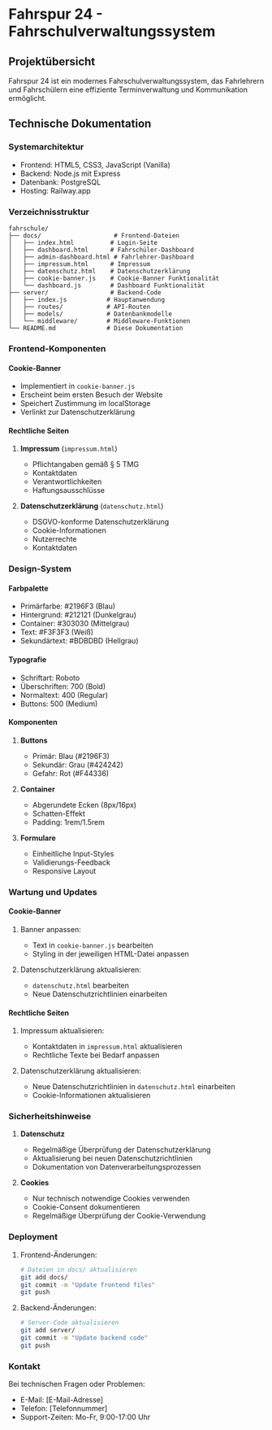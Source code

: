 # Fahrspur 24 - Fahrschulverwaltungssystem

## Projektübersicht
Fahrspur 24 ist ein modernes Fahrschulverwaltungssystem, das Fahrlehrern und Fahrschülern eine effiziente Terminverwaltung und Kommunikation ermöglicht.

## Technische Dokumentation

### Systemarchitektur
- Frontend: HTML5, CSS3, JavaScript (Vanilla)
- Backend: Node.js mit Express
- Datenbank: PostgreSQL
- Hosting: Railway.app

### Verzeichnisstruktur
```
fahrschule/
├── docs/                    # Frontend-Dateien
│   ├── index.html          # Login-Seite
│   ├── dashboard.html      # Fahrschüler-Dashboard
│   ├── admin-dashboard.html # Fahrlehrer-Dashboard
│   ├── impressum.html      # Impressum
│   ├── datenschutz.html    # Datenschutzerklärung
│   ├── cookie-banner.js    # Cookie-Banner Funktionalität
│   └── dashboard.js        # Dashboard Funktionalität
├── server/                 # Backend-Code
│   ├── index.js           # Hauptanwendung
│   ├── routes/            # API-Routen
│   ├── models/            # Datenbankmodelle
│   └── middleware/        # Middleware-Funktionen
└── README.md              # Diese Dokumentation
```

### Frontend-Komponenten

#### Cookie-Banner
- Implementiert in `cookie-banner.js`
- Erscheint beim ersten Besuch der Website
- Speichert Zustimmung im localStorage
- Verlinkt zur Datenschutzerklärung

#### Rechtliche Seiten
1. **Impressum** (`impressum.html`)
   - Pflichtangaben gemäß § 5 TMG
   - Kontaktdaten
   - Verantwortlichkeiten
   - Haftungsausschlüsse

2. **Datenschutzerklärung** (`datenschutz.html`)
   - DSGVO-konforme Datenschutzerklärung
   - Cookie-Informationen
   - Nutzerrechte
   - Kontaktdaten

### Design-System

#### Farbpalette
- Primärfarbe: #2196F3 (Blau)
- Hintergrund: #212121 (Dunkelgrau)
- Container: #303030 (Mittelgrau)
- Text: #F3F3F3 (Weiß)
- Sekundärtext: #BDBDBD (Hellgrau)

#### Typografie
- Schriftart: Roboto
- Überschriften: 700 (Bold)
- Normaltext: 400 (Regular)
- Buttons: 500 (Medium)

#### Komponenten
1. **Buttons**
   - Primär: Blau (#2196F3)
   - Sekundär: Grau (#424242)
   - Gefahr: Rot (#F44336)

2. **Container**
   - Abgerundete Ecken (8px/16px)
   - Schatten-Effekt
   - Padding: 1rem/1.5rem

3. **Formulare**
   - Einheitliche Input-Styles
   - Validierungs-Feedback
   - Responsive Layout

### Wartung und Updates

#### Cookie-Banner
1. Banner anpassen:
   - Text in `cookie-banner.js` bearbeiten
   - Styling in der jeweiligen HTML-Datei anpassen

2. Datenschutzerklärung aktualisieren:
   - `datenschutz.html` bearbeiten
   - Neue Datenschutzrichtlinien einarbeiten

#### Rechtliche Seiten
1. Impressum aktualisieren:
   - Kontaktdaten in `impressum.html` aktualisieren
   - Rechtliche Texte bei Bedarf anpassen

2. Datenschutzerklärung aktualisieren:
   - Neue Datenschutzrichtlinien in `datenschutz.html` einarbeiten
   - Cookie-Informationen aktualisieren

### Sicherheitshinweise
1. **Datenschutz**
   - Regelmäßige Überprüfung der Datenschutzerklärung
   - Aktualisierung bei neuen Datenschutzrichtlinien
   - Dokumentation von Datenverarbeitungsprozessen

2. **Cookies**
   - Nur technisch notwendige Cookies verwenden
   - Cookie-Consent dokumentieren
   - Regelmäßige Überprüfung der Cookie-Verwendung

### Deployment
1. Frontend-Änderungen:
   ```bash
   # Dateien in docs/ aktualisieren
   git add docs/
   git commit -m "Update frontend files"
   git push
   ```

2. Backend-Änderungen:
   ```bash
   # Server-Code aktualisieren
   git add server/
   git commit -m "Update backend code"
   git push
   ```

### Kontakt
Bei technischen Fragen oder Problemen:
- E-Mail: [E-Mail-Adresse]
- Telefon: [Telefonnummer]
- Support-Zeiten: Mo-Fr, 9:00-17:00 Uhr 